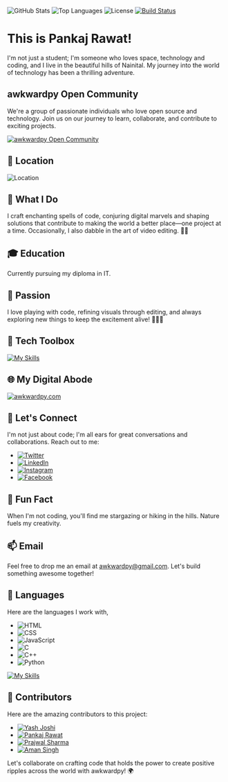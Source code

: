 ![GitHub Stats](https://github-readme-stats.vercel.app/api?username=awkward-py&count_private=true&show_icons=true&hide=stars,prs,contribs)
![Top Languages](https://github-readme-stats.vercel.app/api/top-langs/?username=awkward-py)
![License](https://img.shields.io/badge/License-MIT-blue.svg)
[![Build Status](https://travis-ci.org/awkward-py/docs.svg?branch=master)](https://travis-ci.org/awkward-py/docs)




# This is Pankaj Rawat!

I'm not just a student; I'm someone who loves space, technology and coding, and I live in the beautiful hills of Nainital. My journey into the world of technology has been a thrilling adventure.

## awkwardpy Open Community
We're a group of passionate individuals who love open source and technology. Join us on our journey to learn, collaborate, and contribute to exciting projects.

[![awkwardpy Open Community](https://img.shields.io/badge/awkwardpy%20Open%20Community-%E2%9C%A8%20Join%20Us-purple?style=for-the-badge)](https://github.com/awkwardpy/community)

## 🏡 Location
![Location](https://img.shields.io/badge/Location-Nainital,%20Uttarakhand,%20India-green?style=for-the-badge)

## 🚀 What I Do
I craft enchanting spells of code, conjuring digital marvels and shaping solutions that contribute to making the world a better place—one project at a time. Occasionally, I also dabble in the art of video editing. 🌟✨

## 🎓 Education
Currently pursuing my diploma in IT.

## 🌟 Passion

I love playing with code, refining visuals through editing, and always exploring new things to keep the excitement alive! 🚀🎨✨

## 🔧 Tech Toolbox
[![My Skills](https://skillicons.dev/icons?i=vscode,blender,bootstrap,eclipse,react,figma,firebase,git,github,gitlab,linux,stackoverflow,flutter&perline=5)](https://skillicons.dev)

## 🌐 My Digital Abode
[![awkwardpy.com](https://img.shields.io/badge/awkwardpy.com-%E2%9C%A8%20Explore%20My%20Digital%20Realm-blue?style=for-the-badge)](https://awkwardpy.com)

## 💬 Let's Connect
I'm not just about code; I'm all ears for great conversations and collaborations. Reach out to me:

- [![Twitter](https://img.shields.io/badge/Twitter-%40awkwardpy-blue?style=flat)](https://twitter.com/awkwardpy)
- [![LinkedIn](https://img.shields.io/badge/LinkedIn-Pankaj%20Rawat-blue?style=flat)](https://www.linkedin.com/in/pankaj-rawat)
- [![Instagram](https://img.shields.io/badge/Instagram-%40awkwardpy-blue?style=flat)](https://www.instagram.com/awkwardpy)
- [![Facebook](https://img.shields.io/badge/Facebook-%40awkwardpy-blue?style=flat)](https://www.facebook.com/awkwardpy)

## 🌠 Fun Fact
When I'm not coding, you'll find me stargazing or hiking in the hills. Nature fuels my creativity.

## 📫 Email
Feel free to drop me an email at awkwardpy@gmail.com. Let's build something awesome together!

## 🚀 Languages
Here are the languages I work with,

- ![HTML](https://img.shields.io/badge/HTML-HTML5-%23E34F26?style=flat&logo=html5&logoColor=white)
- ![CSS](https://img.shields.io/badge/CSS-CSS3-%231572B6?style=flat&logo=css3&logoColor=white)
- ![JavaScript](https://img.shields.io/badge/JavaScript-%23F7DF1E?style=flat&logo=javascript&logoColor=black)
- ![C](https://img.shields.io/badge/C-%23A8B9CC?style=flat&logo=c&logoColor=black)
- ![C++](https://img.shields.io/badge/C%2B%2B-%2300599C?style=flat&logo=c%2B%2B&logoColor=white)
- ![Python](https://img.shields.io/badge/Python-%233776AB?style=flat&logo=python&logoColor=white)

[![My Skills](https://skillicons.dev/icons?i=html,css,php,c,cpp,py,java,js,bootstrap&perline=5)](https://skillicons.dev)

## 👥 Contributors
Here are the amazing contributors to this project:

- [![Yash Joshi](https://img.shields.io/badge/Yash%20Joshi-%E2%9C%A8%20Contributor-blue?style=flat)](https://github.com/yashjoshi)
- [![Pankaj Rawat](https://img.shields.io/badge/Pankaj%20Rawat-%E2%9C%A8%20Contributor-blue?style=flat)](https://github.com/awkwardpy)
- [![Prajwal Sharma](https://img.shields.io/badge/Prajwal%20Sharma-%E2%9C%A8%20Contributor-blue?style=flat)](https://github.com/prajwalsharma)
- [![Aman Singh](https://img.shields.io/badge/Aman%20Singh-%E2%9C%A8%20Contributor-blue?style=flat)](https://github.com/amansingh9097)


Let's collaborate on crafting code that holds the power to create positive ripples across the world with awkwardpy! 🌍
